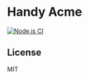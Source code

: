 # Handy Acme

[![Node.js CI](https://github.com/shiny/HandyAcme/actions/workflows/build.yml/badge.svg?branch=main&event=push)](https://github.com/shiny/HandyAcme/actions/workflows/build.yml)

## License
MIT